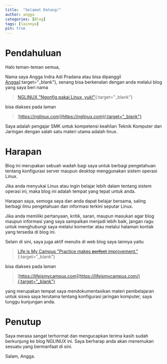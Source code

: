 ```yaml
---
title:  "Selamat Datang!"
author: angga
categories: [Blog]
tags: [lainnya]
pin: true
---
```


# Pendahuluan

Halo teman-teman semua,

Nama saya Angga Indra Adi Pradana atau bisa dipanggil [Angga](https://tkj.smkn1gombong.sch.id/2021/09/17/angga-indra-adi-pradana){:target="_blank"}, senang bisa berkenalan dengan anda melalui blog yang saya beri nama

> [NGLINUX "Ngonfig pakai Linux, yuk!"](https://nglinux.com){:target="_blank"}

bisa diakses pada laman

> [https://nglinux.com](https://nglinux.com){:target="_blank"}

Saya adalah pengajar SMK untuk kompetensi keahlian Teknik Komputer dan Jaringan dengan salah satu materi utama adalah linux.

# Harapan 

Blog ini merupakan sebuah wadah bagi saya untuk berbagi pengetahuan tentang konfigurasi server maupun desktop menggunakan sistem operasi Linux.

Jika anda menyukai Linux atau ingin belajar lebih dalam tentang sistem operasi ini, maka blog ini adalah tempat yang tepat untuk anda. 

Harapan saya, semoga saya dan anda dapat belajar bersama, saling berbagi ilmu pengetahuan dan informasi terkini seputar Linux.

Jika anda memiliki pertanyaan, kritik, saran, maupun masukan agar blog maupun informasi yang saya sampaikan menjadi lebih baik, jangan ragu untuk menghubungi saya melalui komentar atau melalui halaman kontak yang tersedia di blog ini.

Selain di sini, saya juga aktif menulis di web blog saya lainnya yaitu 

> [Life is My Campus "Practice makes ~~perfect~~ improvement."](https://lifeismycampus.com/){:target="_blank"}

bisa diakses pada laman

> [https://lifeismycampus.com](https://lifeismycampus.com/){:target="_blank"}

yang merupakan tempat saya mendokumentasikan materi pembelajaran untuk siswa saya terutama tentang konfigurasi jaringan komputer, saya tunggu kunjungan anda.

# Penutup

Saya merasa sangat terhormat dan mengucapkan terima kasih sudah berkunjung ke blog NGLINUX ini. Saya berharap anda akan menemukan sesuatu yang bermanfaat di sini.

Salam, Angga.